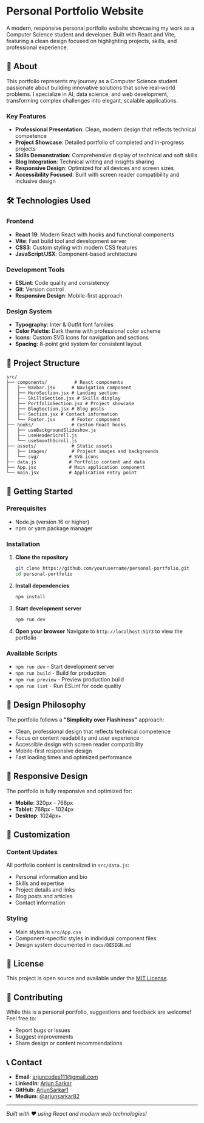 # Personal Portfolio Website

A modern, responsive personal portfolio website showcasing my work as a Computer Science student and developer. Built with React and Vite, featuring a clean design focused on highlighting projects, skills, and professional experience.

## 🎯 About

This portfolio represents my journey as a Computer Science student passionate about building innovative solutions that solve real-world problems. I specialize in AI, data science, and web development, transforming complex challenges into elegant, scalable applications.

### Key Features
- **Professional Presentation**: Clean, modern design that reflects technical competence
- **Project Showcase**: Detailed portfolio of completed and in-progress projects
- **Skills Demonstration**: Comprehensive display of technical and soft skills
- **Blog Integration**: Technical writing and insights sharing
- **Responsive Design**: Optimized for all devices and screen sizes
- **Accessibility Focused**: Built with screen reader compatibility and inclusive design

## 🛠️ Technologies Used

### Frontend
- **React 19**: Modern React with hooks and functional components
- **Vite**: Fast build tool and development server
- **CSS3**: Custom styling with modern CSS features
- **JavaScript/JSX**: Component-based architecture

### Development Tools
- **ESLint**: Code quality and consistency
- **Git**: Version control
- **Responsive Design**: Mobile-first approach

### Design System
- **Typography**: Inter & Outfit font families
- **Color Palette**: Dark theme with professional color scheme
- **Icons**: Custom SVG icons for navigation and sections
- **Spacing**: 8-point grid system for consistent layout

## 📁 Project Structure

```
src/
├── components/          # React components
│   ├── Navbar.jsx      # Navigation component
│   ├── HeroSection.jsx # Landing section
│   ├── SkillsSection.jsx # Skills display
│   ├── PortfolioSection.jsx # Project showcase
│   ├── BlogSection.jsx # Blog posts
│   ├── Section.jsx # Contact information
│   └── Footer.jsx      # Footer component
├── hooks/              # Custom React hooks
│   ├── useBackgroundSlideshow.js
│   ├── useHeaderScroll.js
│   └── useSmoothScroll.js
├── assets/             # Static assets
│   ├── images/         # Project images and backgrounds
│   └── svg/           # SVG icons
├── data.js            # Portfolio content and data
├── App.jsx            # Main application component
└── main.jsx           # Application entry point
```

## 🚀 Getting Started

### Prerequisites
- Node.js (version 16 or higher)
- npm or yarn package manager

### Installation

1. **Clone the repository**
   ```bash
   git clone https://github.com/yourusername/personal-portfolio.git
   cd personal-portfolio
   ```

2. **Install dependencies**
   ```bash
   npm install
   ```

3. **Start development server**
   ```bash
   npm run dev
   ```

4. **Open your browser**
   Navigate to `http://localhost:5173` to view the portfolio

### Available Scripts

- `npm run dev` - Start development server
- `npm run build` - Build for production
- `npm run preview` - Preview production build
- `npm run lint` - Run ESLint for code quality

## 🎨 Design Philosophy

The portfolio follows a **"Simplicity over Flashiness"** approach:
- Clean, professional design that reflects technical competence
- Focus on content readability and user experience
- Accessible design with screen reader compatibility
- Mobile-first responsive design
- Fast loading times and optimized performance

## 📱 Responsive Design

The portfolio is fully responsive and optimized for:
- **Mobile**: 320px - 768px
- **Tablet**: 768px - 1024px  
- **Desktop**: 1024px+

## 🔧 Customization

### Content Updates
All portfolio content is centralized in `src/data.js`:
- Personal information and bio
- Skills and expertise
- Project details and links
- Blog posts and articles
- Contact information

### Styling
- Main styles in `src/App.css`
- Component-specific styles in individual component files
- Design system documented in `docs/DESIGN.md`

## 📄 License

This project is open source and available under the [MIT License](LICENSE).

## 🤝 Contributing

While this is a personal portfolio, suggestions and feedback are welcome! Feel free to:
- Report bugs or issues
- Suggest improvements
- Share design or content recommendations

## 📞 Contact

- **Email**: arjuncodes111@gmail.com
- **LinkedIn**: [Arjun Sarkar](https://www.linkedin.com/in/arjunsarkar101/)
- **GitHub**: [ArjunSarkar1](https://github.com/ArjunSarkar1)
- **Medium**: [@arjunsarkar82](https://medium.com/@arjunsarkar82)

---

*Built with ❤️ using React and modern web technologies!*
